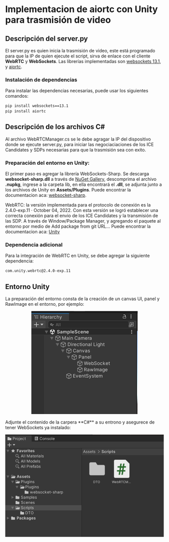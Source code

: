 # Implementacion de aiortc con Unity para trasmisión de video

## Descripción del server.py

El server.py es quien inicia la trasmisión de video, este está programado para que la IP de quien ejecute el script, sirva de enlace con el cliente **WebRTC** y **WebSockets**. Las librerías implementadas son [websockets 13.1](https://pypi.org/project/websockets/), y [aiortc](https://github.com/aiortc/aiortc?tab=readme-ov-file).

### Instalación de dependencias

Para instalar las dependencias necesarias, puede usar los siguientes comandos:

```sh
pip install websockets==13.1
pip install aiortc
```

## Descripción de los archivos C#

Al archivo WebRTCManager.cs se le debe agragar la IP del dispositivo donde se ejecute server.py, para iniciar las negociaciaciones de los ICE Candidates y SDPs necesarias para que la trasmisión sea con exito.

### Preparación del entorno en Unity:

El primer paso es agregar la librería WebSockets-Sharp. Se descarga **websocket-sharp.dll** a través de [NuGet Gallery](https://www.nuget.org/), descomprima el archivo **.nupkg**, ingrese a la carpeta lib, en ella encontrará el **.dll**, se adjunta junto a los archivos de Unity en **Assets/Plugins**. Puede encontrar la documentacion aca: [websocket-sharp](https://github.com/sta/websocket-sharp/tree/master).

WebRTC: la versión implementada para el protocolo de conexión es la 2.4.0-exp.11 · October 04, 2022. Con esta versión se logró establecer una correcta conexión para el envio de los ICE Candidates y la transmisión de las SDP. A través de Window/Package Manager, y agregando el paquete al entorno por medio de Add package from git URL... Puede encontrar la documentacion aca: [Unity](https://docs.unity3d.com/Packages/com.unity.webrtc@2.4/manual/index.html)

### Dependencia adicional

Para la integración de WebRTC en Unity, se debe agregar la siguiente dependencia:

```sh
com.unity.webrtc@2.4.0-exp.11
```

## Entorno Unity

La preparación del entorno consta de la creación de un canvas UI, panel y RawImage en el entorno, por ejemplo:

<p align="center">
  <img src="/Imagenes/Scene.png" alt="Create UI Canvas">
</p>
Adjunte el contenido de la carpera  **C#** a su entrono y asegurece de tener WebSockets ya instalado:
<p align="center">
  <img src="/Imagenes/Scripts.png" alt="Scrtips">
</p>
